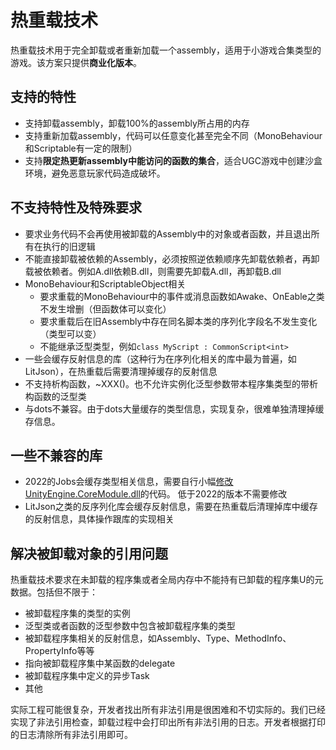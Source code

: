 # 热重载技术

热重载技术用于完全卸载或者重新加载一个assembly，适用于小游戏合集类型的游戏。该方案只提供**商业化版本**。

## 支持的特性

- 支持卸载assembly，卸载100%的assembly所占用的内存
- 支持重新加载assembly，代码可以任意变化甚至完全不同（MonoBehaviour和Scriptable有一定的限制）
- 支持**限定热更新assembly中能访问的函数的集合**，适合UGC游戏中创建沙盒环境，避免恶意玩家代码造成破坏。

## 不支持特性及特殊要求

- 要求业务代码不会再使用被卸载的Assembly中的对象或者函数，并且退出所有在执行的旧逻辑
- 不能直接卸载被依赖的Assembly，必须按照逆依赖顺序先卸载依赖者，再卸载被依赖者。例如A.dll依赖B.dll，则需要先卸载A.dll，再卸载B.dll
- MonoBehaviour和ScriptableObject相关
  - 要求重载的MonoBehaviour中的事件或消息函数如Awake、OnEable之类不发生增删（但函数体可以变化）
  - 要求重载后在旧Assembly中存在同名脚本类的序列化字段名不发生变化（类型可以变）
  - 不能继承泛型类型，例如`class MyScript : CommonScript<int>`
- 一些会缓存反射信息的库（这种行为在序列化相关的库中最为普遍，如LitJson），在热重载后需要清理掉缓存的反射信息
- 不支持析构函数，~XXX()。也不允许实例化泛型参数带本程序集类型的带析构函数的泛型类
- 与dots不兼容。由于dots大量缓存的类型信息，实现复杂，很难单独清理掉缓存信息。


## 一些不兼容的库

- 2022的Jobs会缓存类型相关信息，需要自行小幅[修改UnityEngine.CoreModule.dll](./modifydll.md)的代码。 低于2022的版本不需要修改
- LitJson之类的反序列化库会缓存反射信息，需要在热重载后清理掉库中缓存的反射信息，具体操作跟库的实现相关

## 解决被卸载对象的引用问题

热重载技术要求在未卸载的程序集或者全局内存中不能持有已卸载的程序集U的元数据。包括但不限于：

- 被卸载程序集的类型的实例
- 泛型类或者函数的泛型参数中包含被卸载程序集的类型
- 被卸载程序集相关的反射信息，如Assembly、Type、MethodInfo、PropertyInfo等等
- 指向被卸载程序集中某函数的delegate
- 被卸载程序集中定义的异步Task
- 其他

实际工程可能很复杂，开发者找出所有非法引用是很困难和不切实际的。我们已经实现了非法引用检查，卸载过程中会打印出所有非法引用的日志。开发者根据打印的日志清除所有非法引用即可。



